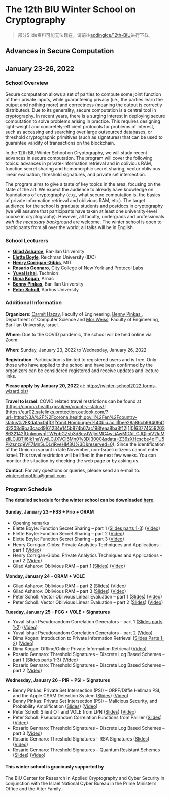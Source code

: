 # The 12th BIU Winter School on Cryptography

> 部分Slide资料可能无法现在，请前往[addingIce/12th-BIU](https://github.com/addingIce/The-12th-BIU-Winter-School-on-Cryptography)进行下载。

## Advances in Secure Computation

## January 23-26, 2022

### **School Overview**

Secure computation allows a set of parties to compute some joint function of their private inputs, while guaranteeing privacy (i.e., the parties learn the output and nothing more) and correctness (meaning the output is correctly distributed). Due to its generality, secure computation is a central tool in cryptography. In recent years, there is a surging interest in deploying secure computation to solve problems arising in practice. This requires designing light-weight and concretely-efficient protocols for problems of interest, such as accessing and searching over large outsourced databases, or threshold cryptographic primitives (such as signatures) that can be used to guarantee validity of transactions on the blockchain. 

In the 12th BIU Winter School on Cryptography, we will study recent advances in secure computation. The program will cover the following topics: advances in private-information retrieval and in oblivious RAM, function secret sharing and homomorphic secret sharing, vector oblivious linear evaluation, threshold signatures, and private set intersection.

The program aims to give a taste of key topics in the area, focusing on the state of the art. We expect the audience to already have knowledge on foundations of cryptography (e.g., what secure computation is, the basics of private information retrieval and oblivious RAM, etc.). The target audience for the school is graduate students and postdocs in cryptography (we will assume that participants have taken at least one university-level course in cryptography). However, all faculty, undergrads and professionals *with the necessary background* are welcome. The winter school is open to participants from all over the world; all talks will be in English.

### **School Lecturers** 

+ [**Gilad Asharov**](https://u.cs.biu.ac.il/~asharog/), Bar-Ilan University
+ **[Elette Boyle](https://cs.idc.ac.il/~elette/)**, Reichman University (IDC)
+ **[Henry Corrigan-Gibbs](https://people.csail.mit.edu/henrycg/)**, MIT
+ **[Rosario Gennaro](https://www-cs.ccny.cuny.edu/~rosario/)**, City College of New York and Protocol Labs
+ **[Yuval Ishai](https://scholar.google.com/citations?user=zc920lAAAAAJ&hl=en)**, Technion
+ [**Dima**](https://cs.stanford.edu/~dkogan/)**[ Kogan](https://cs.stanford.edu/~dkogan/)**, Arnac
+ **[Benny Pinkas](http://www.pinkas.net/)**, Bar-Ilan University
+ **[Peter Scholl](https://pascholl.github.io/)**, Aarhus University

### **Additional Information**

**Organizers**: [Carmit Hazay](http://www.eng.biu.ac.il/hazay/), Faculty of Engineering, [Benny Pinkas ](http://www.pinkas.net/), Department of Computer Science and [Mor Weiss](https://engineering.biu.ac.il/en/node/10016), Faculty of Engineering, Bar-Ilan University, Israel.

**Where**: Due to the COVID pandemic, the school will be held online via Zoom.

**When**: Sunday, January 23, 2022 to Wednesday, January 26, 2022

**Registration**: Participation is limited to registered users and is free. Only those who have applied to the school and have been confirmed by the organizers can be considered registered and receive updates and lecture links. 

**Please apply by January 20, 2022** at: https://winter-school2022.forms-wizard.biz/

**Travel to Israel**: COVID related travel restrictions can be found at [https://corona.health.gov.il/en/country-status/](https://eur02.safelinks.protection.outlook.com/?url=https%3A%2F%2Fcorona.health.gov.il%2Fen%2Fcountry-status%2F&data=04|01|Yonit.Homburger%40biu.ac.il|bee28a86cb994094fd2208d9ba3cacd9|61234e145b874b67ac198feaa8ba8f12|1|0|637745592028632142|Unknown|TWFpbGZsb3d8eyJWIjoiMC4wLjAwMDAiLCJQIjoiV2luMzIiLCJBTiI6Ik1haWwiLCJXVCI6Mn0%3D|3000&sdata=Z36zXHcscbe4qlTU5PKtsnzq9VF7Mn5uDLriRveHM3U%3D&reserved=0). Since the identification of the Omicron variant in late November, non-Israeli citizens cannot enter Israel. This travel restriction will be lifted in the next few weeks. You can monitor the situation by checking the web page or by asking us.

**Contact**: For any questions or queries, please send an e-mail to: [winterschool.biu@gmail.com](mailto:winterschool.biu@gmail.com)

### **Program Schedule**

**The detailed schedule for the winter school can be downloaded [here](http://cyber.biu.ac.il/wp-content/uploads/2021/11/BIUCyberWinterSchool2022Program.pdf).**

#### **Sunday, January 23 – FSS + Prio + ORAM**

+ Opening remarks
+ Elette Boyle: Function Secret Sharing – part 1 ([Slides parts 1-3](http://cyber.biu.ac.il/wp-content/uploads/2021/11/FSS-2022-BIU-WinterSchool_Elette.pdf)) ([Video](https://www.youtube.com/watch?v=fAXlOOs2t88))
+ Elette Boyle: Function Secret Sharing – part 2 ([Video](https://www.youtube.com/watch?v=Zm-MUVve2_w))
+ Elette Boyle: Function Secret Sharing – part 3 ([Video](https://www.youtube.com/watch?v=ORBLeo3lB4U&t=9s))
+ Henry Corrigan-Gibbs: Private Analytics Techniques and Applications – part 1 ([Video](https://www.youtube.com/watch?v=1xu-vVQozRo&list=PL8Vt-7cSFnw1F7bBFws2kWA-7JVFkqKTy&index=4&t=6s))
+ Henry Corrigan-Gibbs: Private Analytics Techniques and Applications – part 2 ([Video](https://www.youtube.com/watch?v=JP9CNjC2iUo&list=PL8Vt-7cSFnw1F7bBFws2kWA-7JVFkqKTy&index=5&t=4s))
+ Gilad Asharov: Oblivious RAM – part 1 ([Slides](http://cyber.biu.ac.il/wp-content/uploads/2021/11/Part1-lowerBoundTreeBased.pdf)) ([Video](https://www.youtube.com/watch?v=2Dhtzyr6KTM&list=PL8Vt-7cSFnw1F7bBFws2kWA-7JVFkqKTy&index=6))

**Monday, January 24 – ORAM + VOLE**

+ Gilad Asharov: Oblivious RAM – part 2 ([Slides](http://cyber.biu.ac.il/wp-content/uploads/2021/11/Part2-oblivious-sorts.pdf)) ([Video](https://www.youtube.com/watch?v=913Syx1Q6AQ&list=PL8Vt-7cSFnw1F7bBFws2kWA-7JVFkqKTy&index=7&t=3s))
+ Gilad Asharov: Oblivious RAM – part 3 ([Slides](http://cyber.biu.ac.il/wp-content/uploads/2021/11/Part3-OptimalConstruction.pdf)) ([Video](https://www.youtube.com/watch?v=caPHoqZhyuk&list=PL8Vt-7cSFnw1F7bBFws2kWA-7JVFkqKTy&index=8&t=992s))
+ Peter Scholl: Vector Oblivious Linear Evaluation – part 1 ([Slides](http://cyber.biu.ac.il/wp-content/uploads/2021/11/Vector_Oblivious_Linear_Evaluation-1.pdf)) ([Video](https://www.youtube.com/watch?v=ZfdXY_oLhSo&list=PL8Vt-7cSFnw1F7bBFws2kWA-7JVFkqKTy&index=9&t=9s))
+ Peter Scholl: Vector Oblivious Linear Evaluation – part 2 ([Slides](http://cyber.biu.ac.il/wp-content/uploads/2021/11/Vector_Oblivious_Linear_Evaluation-2.pdf)) ([Video](https://www.youtube.com/watch?v=i0Y6wdOgRR8&list=PL8Vt-7cSFnw1F7bBFws2kWA-7JVFkqKTy&index=10&t=4s))

**Tuesday, January 25 – PCG + VOLE + Signatures**

+ Yuval Ishai: Pseudorandom Correlation Generators – part 1 ([Slides parts 1-2](http://cyber.biu.ac.il/wp-content/uploads/2021/11/pcg-Yuval_Ishai.pdf)) ([Video](https://www.youtube.com/watch?v=A2jWB6mlUPE&list=PL8Vt-7cSFnw1F7bBFws2kWA-7JVFkqKTy&index=11&t=5s))
+ Yuval Ishai: Pseudorandom Correlation Generators – part 2 ([Video](https://www.youtube.com/watch?v=AkfRu0yYkGU&list=PL8Vt-7cSFnw1F7bBFws2kWA-7JVFkqKTy&index=12&t=3s))
+ Dima Kogan: Introduction to Private Information Retrieval  ([Slides Parts 1-2](http://cyber.biu.ac.il/wp-content/uploads/2021/11/PIR_Dima_Kogan.pdf)) ([Video](https://www.youtube.com/watch?v=JBVP3_PmbsI&list=PL8Vt-7cSFnw1F7bBFws2kWA-7JVFkqKTy&index=13&t=1s))
+ Dima Kogan: Offline/Online Private Information Retrieval ([Video](https://www.youtube.com/watch?v=lk2Ki5cq_fk&list=PL8Vt-7cSFnw1F7bBFws2kWA-7JVFkqKTy&index=14&t=1s))
+ Rosario Gennaro: Threshold Signatures – Discrete Log Based Schemes – part 1 ([Slides parts 1-3](http://cyber.biu.ac.il/wp-content/uploads/2021/11/Threshold_Sinature_Schemes_Rosario_Gennaro.pdf)) ([Video](https://www.youtube.com/watch?v=Tz3-ZBXxraI&list=PL8Vt-7cSFnw1F7bBFws2kWA-7JVFkqKTy&index=15&t=1s))
+ Rosario Gennaro: Threshold Signatures – Discrete Log Based Schemes – part 2 ([Video](https://www.youtube.com/watch?v=VRyHg2FjsoI&list=PL8Vt-7cSFnw1F7bBFws2kWA-7JVFkqKTy&index=16&t=7s))

**Wednesday, January 26 – PIR + PSI + Signatures** 

+ Benny Pinkas: Private Set Intersection (PSI) – ORPF/Diffie Hellman PSI, and the Apple CSAM Detection System ([Slides](http://cyber.biu.ac.il/wp-content/uploads/2022/01/PSI-talk-1.pdf)) ([Video](https://www.youtube.com/watch?v=1bkaE9RodeQ&list=PL8Vt-7cSFnw1F7bBFws2kWA-7JVFkqKTy&index=17&t=1s))
+ Benny Pinkas: Private Set Intersection (PSI) – Malicious Security, and Probability Amplification  ([Slides](http://cyber.biu.ac.il/wp-content/uploads/2021/11/PSI-talk-2-malicious-security.pdf)) ([Video](https://www.youtube.com/watch?v=bNGMvPR563o&list=PL8Vt-7cSFnw1F7bBFws2kWA-7JVFkqKTy&index=18&t=3s))
+ Peter Scholl: Silent OT and VOLE from LPN  ([Slides](http://cyber.biu.ac.il/wp-content/uploads/2021/11/pcg-3.pdf)) ([Video](https://www.youtube.com/watch?v=OxXBa-pUwa4&list=PL8Vt-7cSFnw1F7bBFws2kWA-7JVFkqKTy&index=19))
+ Peter Scholl: Pseudorandom Correlation Functions from Paillier ([Slides](http://cyber.biu.ac.il/wp-content/uploads/2021/11/pcg-4.pdf)) ([Video](https://www.youtube.com/watch?v=TbUQa-bJAHM&list=PL8Vt-7cSFnw1F7bBFws2kWA-7JVFkqKTy&index=20&t=1s))
+ Rosario Gennaro: Threshold Signatures – Discrete Log Based Schemes – part 3 ([Video](https://www.youtube.com/watch?v=shHNvP94IAA&list=PL8Vt-7cSFnw1F7bBFws2kWA-7JVFkqKTy&index=21&t=1s))
+ Rosario Gennaro: Threshold Signatures – RSA Signatures ([Slides](http://cyber.biu.ac.il/wp-content/uploads/2022/01/Threshold_Signatures-RSA.pdf)) ([Video](https://www.youtube.com/watch?v=rz78hRliZDA&list=PL8Vt-7cSFnw1F7bBFws2kWA-7JVFkqKTy&index=22&t=1s))
+ Rosario Gennaro: Threshold Signatures – Quantum Resistant Schemes ([Slides](http://cyber.biu.ac.il/wp-content/uploads/2021/11/Threshold_Signatures-Quantum-Resistant.pdf)) ([Video](https://www.youtube.com/watch?v=sFiyBaODyUA&list=PL8Vt-7cSFnw1F7bBFws2kWA-7JVFkqKTy&index=23))

 

#### **This winter school is graciously supported by**

The BIU Center for Research in Applied Cryptography and Cyber Security in conjunction with the Israel National Cyber Bureau in the Prime Minister’s Office and the Alter Family.
